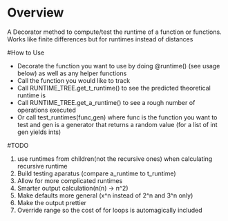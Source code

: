 # Overview
A Decorator method to compute/test the runtime of a function or functions. Works like finite differences but for runtimes
instead of distances

#How to Use
- Decorate the function you want to use by doing @runtime() (see usage below) as well as any helper functions
- Call the function you would like to track
- Call RUNTIME_TREE.get_t_runtime() to see the predicted theoretical runtime is
- Call RUNTIME_TREE.get_a_runtime() to see a rough number of operations executed
- Or call test_runtimes(func,gen) where func is the function you want to test and gen is a generator that returns a random value
(for a list of int gen yields ints)


#TODO
1) use runtimes from children(not the recursive ones) when calculating recursive runtime
2) Build testing aparatus (compare a_runtime to t_runtime)
3) Allow for more complicated runtimes
4) Smarter output calculation(n(n) -> n^2)
5) Make defaults more general (x^n instead of 2^n and 3^n only)
6) Make the output prettier
7) Override range so the cost of for loops is automagically included
